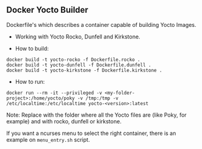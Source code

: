 
## Docker Yocto Builder

Dockerfile's which describes a container capable of building Yocto Images. 

* Working with Yocto Rocko, Dunfell and Kirkstone.

* How to build:

```shell
docker build -t yocto-rocko -f Dockerfile.rocko .
docker build -t yocto-dunfell -f Dockerfile.dunfell .
docker build -t yocto-kirkstone -f Dockerfile.kirkstone .
```

* How to run:

```shell
docker run --rm -it --privileged -v <my-folder-project>:/home/yocto/poky -v /tmp:/tmp -v /etc/localtime:/etc/localtime yocto-<version>:latest
```

Note: Replace <my-folder-project> with the folder where all the Yocto files are (like Poky, for example) and <version> with rocko, dunfell or kirkstone.

If you want a ncurses menu to select the right container, there is an example on `menu_entry.sh` script.

